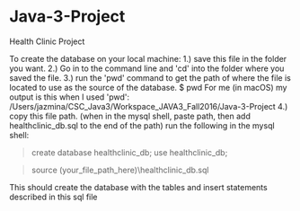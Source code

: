 # Java-3-Project
Health Clinic Project

<health clinic project README description goes here>

To create the database on your local machine:
1.) save this file in the folder you want. 
2.) Go in to the command line and 'cd' into the folder where you saved the file.
3.) run the 'pwd' command to get the path of where the file is located to use as the source of the database. 
$ pwd
For me (in macOS) my output is this when I used 'pwd': /Users/jazmina/CSC_Java3/Workspace_JAVA3_Fall2016/Java-3-Project
4.) copy this file path. (when in the mysql shell, paste path, then add healthclinic_db.sql to the end of the path)
run the following in the mysql shell:
> create database healthclinic_db;
> use healthclinic_db;

> source (your_file_path_here)\healthclinic_db.sql

This should create the database with the tables and insert statements described in this sql file
